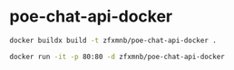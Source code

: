 # poe-chat-api-docker

```sh
docker buildx build -t zfxmnb/poe-chat-api-docker .
```

```sh
docker run -it -p 80:80 -d zfxmnb/poe-chat-api-docker
```

